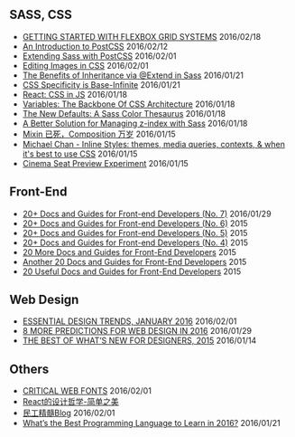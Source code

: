 ## SASS, CSS

 - [GETTING STARTED WITH FLEXBOX GRID SYSTEMS](http://www.webdesignerdepot.com/2016/02/getting-started-with-flexbox-grid-systems/) 2016/02/18
 - [An Introduction to PostCSS](http://www.sitepoint.com/an-introduction-to-postcss/) 2016/02/12
 - [Extending Sass with PostCSS](http://www.zachleat.com/web/critical-webfonts/) 2016/02/01
 - [Editing Images in CSS](http://www.thedotpost.com/2015/12/una-kravets-editing-images-in-css) 2016/02/01
 - [The Benefits of Inheritance via @Extend in Sass](http://www.sitepoint.com/the-benefits-of-inheritance-via-extend-in-sass/) 2016/01/21
 - [CSS Specificity is Base-Infinite](https://css-tricks.com/css-specificity-is-base-infinite/) 2016/01/21
 - [React: CSS in JS](https://speakerdeck.com/vjeux/react-css-in-js) 2016/01/18
 - [Variables: The Backbone Of CSS Architecture](https://www.smashingmagazine.com/2016/01/variables-in-css-architecture/) 2016/01/18
 - [The New Defaults: A Sass Color Thesaurus](http://thenewcode.com/927/The-New-Defaults-A-Sass-Color-Thesaurus) 2016/01/18
 - [A Better Solution for Managing z-index with Sass](http://www.sitepoint.com/better-solution-managing-z-index-sass/) 2016/01/18
 - [Mixin 已死，Composition 万岁](http://www.tuicool.com/articles/yARBJfy) 2016/01/15
 - [Michael Chan - Inline Styles: themes, media queries, contexts, & when it's best to use CSS](https://youtu.be/ERB1TJBn32c) 2016/01/15
 - [Cinema Seat Preview Experiment](http://tympanus.net/codrops/2016/01/12/cinema-seat-preview-experiment/) 2016/01/15

## Front-End 
 - [20+ Docs and Guides for Front-end Developers (No. 7)](http://www.sitepoint.com/20-docs-guides-front-end-developers-7/) 2016/01/29
 - [20+ Docs and Guides for Front-end Developers (No. 6)](http://www.sitepoint.com/20-docs-guides-front-end-developers-6/) 2015
 - [20+ Docs and Guides for Front-end Developers (No. 5)](http://www.sitepoint.com/20-docs-guides-front-end-developers-5/) 2015
 - [20+ Docs and Guides for Front-end Developers (No. 4)](http://www.sitepoint.com/20-docs-guides-front-end-developers-4/) 2015
 - [20 More Docs and Guides for Front-End Developers](http://www.sitepoint.com/20-more-docs-guides-front-end-developers/) 2015
 - [Another 20 Docs and Guides for Front-End Developers](http://www.sitepoint.com/another-20-docs-guides-front-end-developers/) 2015
 - [20 Useful Docs and Guides for Front-End Developers](http://www.sitepoint.com/20-docs-guides-front-end-developers/) 2015

## Web Design
 - [ESSENTIAL DESIGN TRENDS, JANUARY 2016](http://www.webdesignerdepot.com/2016/01/essential-design-trends-january-2016/) 2016/02/01
 - [8 MORE PREDICTIONS FOR WEB DESIGN IN 2016](http://www.webdesignerdepot.com/2016/01/8-more-predictions-for-web-design-in-2016/) 2016/01/29
 - [THE BEST OF WHAT’S NEW FOR DESIGNERS, 2015](http://www.webdesignerdepot.com/2015/12/the-best-of-whats-new-for-designers-2015/) 2016/01/14

## Others

 - [CRITICAL WEB FONTS](http://www.zachleat.com/web/critical-webfonts/) 2016/02/01
 - [React的设计哲学-简单之美](http://mp.weixin.qq.com/s?__biz=MzA5MzE4NDA4OQ==&mid=403253585&idx=1&sn=6fc6de5b389eb32020275f3e0407c1eb&scene=0#wechat_redirect)
 - [民工精髓Blog](https://github.com/xufei/blog) 2016/02/01
 - [What’s the Best Programming Language to Learn in 2016?](http://www.sitepoint.com/whats-best-programming-language-learn-2016/) 2016/01/21
